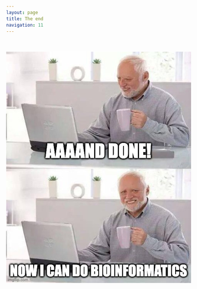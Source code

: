 ```yaml
---
layout: page
title: The end
navigation: 11
---
```


<br>
<br>
<be>
<a><img src="images/meme_done.jpg" width="500"/>

